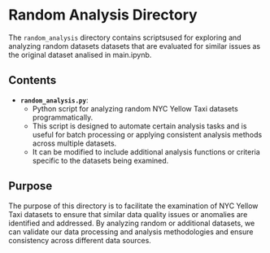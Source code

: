 # Random Analysis Directory

The `random_analysis` directory contains scriptsused for exploring and analyzing random datasets datasets that are evaluated for similar issues as the original dataset analised in main.ipynb.

## Contents
- **`random_analysis.py`**: 
  - Python script for analyzing random NYC Yellow Taxi datasets programmatically.
  - This script is designed to automate certain analysis tasks and is useful for batch processing or applying consistent analysis methods across multiple datasets.
  - It can be modified to include additional analysis functions or criteria specific to the datasets being examined.

## Purpose

The purpose of this directory is to facilitate the examination of NYC Yellow Taxi datasets to ensure that similar data quality issues or anomalies are identified and addressed. By analyzing random or additional datasets, we can validate our data processing and analysis methodologies and ensure consistency across different data sources.